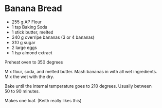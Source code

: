 # Banana Bread

* 255 g AP Flour
* 1 tsp Baking Soda
* 1 stick butter, melted
* 340 g overripe bananas (3 or 4 bananas)
* 310 g sugar
* 2 large eggs
* 1 tsp almond extract

Preheat oven to 350 degrees

Mix flour, soda, and melted butter.
Mash bananas in with all wet ingredients.
Mix the wet with the dry.

Bake until the internal temperature goes to 210 degrees. 
Usually between 50 to 90 minutes.

Makes one loaf.  (Keith really likes this)
